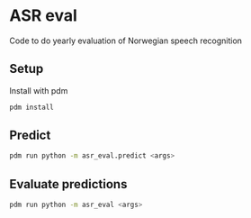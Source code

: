 # ASR eval
Code to do yearly evaluation of Norwegian speech recognition 

## Setup
Install with pdm 
```bash
pdm install
```

## Predict
```bash
pdm run python -m asr_eval.predict <args>
```

## Evaluate predictions
```bash
pdm run python -m asr_eval <args>
```
